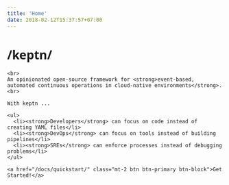 ```yaml
---
title: 'Home'
date: 2018-02-12T15:37:57+07:00
---
```


<div class="row">
  <div class="col-md-6 pb-sm-2">
    <h1 style="font-family: lora, 'Open Sans', Arial, sans-serif, -apple-system">/keptn/</h1>

    <br>
    An opinionated open-source framework for <strong>event-based, automated continuous operations in cloud-native environments</strong>.
    <br>

    With keptn ...

    <ul>
      <li><strong>Developers</strong> can focus on code instead of creating YAML files</li>
      <li><strong>DevOps</strong> can focus on tools instead of building pipelines</li>
      <li><strong>SREs</strong> can enforce processes instead of debugging problems</li>
    </ul>

    <a href="/docs/quickstart/" class="mt-2 btn btn-primary btn-block">Get Started!</a>


  </div>
  <div class="col-md-6">
    <div class="terminal-window">
      <div class="terminal">
        <span id="typeit-editor"></span>
      </div>
    </div>
  </div>
</div>
